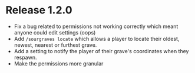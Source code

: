 # Release 1.2.0

- Fix a bug related to permissions not working correctly which meant anyone could edit settings (oops)
- Add `/sourgraves locate` which allows a player to locate their oldest, newest, nearest or furthest grave.
- Add a setting to notify the player of their grave's coordinates when they respawn.
- Make the permissions more granular